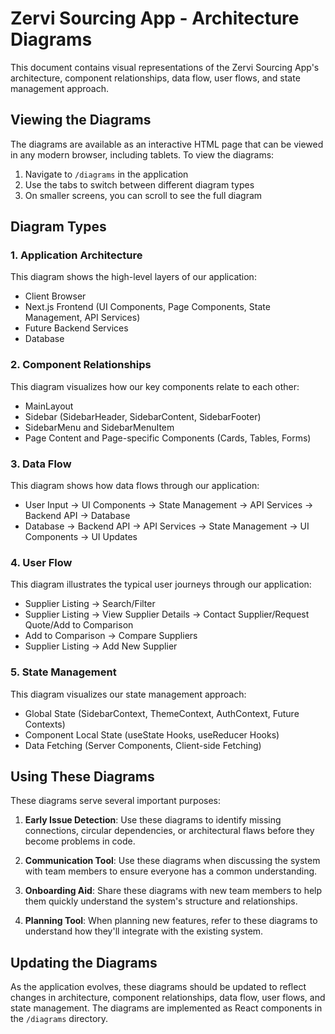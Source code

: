 # Zervi Sourcing App - Architecture Diagrams

This document contains visual representations of the Zervi Sourcing App's architecture, component relationships, data flow, user flows, and state management approach.

## Viewing the Diagrams

The diagrams are available as an interactive HTML page that can be viewed in any modern browser, including tablets. To view the diagrams:

1. Navigate to `/diagrams` in the application
2. Use the tabs to switch between different diagram types
3. On smaller screens, you can scroll to see the full diagram

## Diagram Types

### 1. Application Architecture

This diagram shows the high-level layers of our application:
- Client Browser
- Next.js Frontend (UI Components, Page Components, State Management, API Services)
- Future Backend Services
- Database

### 2. Component Relationships

This diagram visualizes how our key components relate to each other:
- MainLayout
- Sidebar (SidebarHeader, SidebarContent, SidebarFooter)
- SidebarMenu and SidebarMenuItem
- Page Content and Page-specific Components (Cards, Tables, Forms)

### 3. Data Flow

This diagram shows how data flows through our application:
- User Input → UI Components → State Management → API Services → Backend API → Database
- Database → Backend API → API Services → State Management → UI Components → UI Updates

### 4. User Flow

This diagram illustrates the typical user journeys through our application:
- Supplier Listing → Search/Filter
- Supplier Listing → View Supplier Details → Contact Supplier/Request Quote/Add to Comparison
- Add to Comparison → Compare Suppliers
- Supplier Listing → Add New Supplier

### 5. State Management

This diagram visualizes our state management approach:
- Global State (SidebarContext, ThemeContext, AuthContext, Future Contexts)
- Component Local State (useState Hooks, useReducer Hooks)
- Data Fetching (Server Components, Client-side Fetching)

## Using These Diagrams

These diagrams serve several important purposes:

1. **Early Issue Detection**: Use these diagrams to identify missing connections, circular dependencies, or architectural flaws before they become problems in code.

2. **Communication Tool**: Use these diagrams when discussing the system with team members to ensure everyone has a common understanding.

3. **Onboarding Aid**: Share these diagrams with new team members to help them quickly understand the system's structure and relationships.

4. **Planning Tool**: When planning new features, refer to these diagrams to understand how they'll integrate with the existing system.

## Updating the Diagrams

As the application evolves, these diagrams should be updated to reflect changes in architecture, component relationships, data flow, user flows, and state management. The diagrams are implemented as React components in the `/diagrams` directory.
